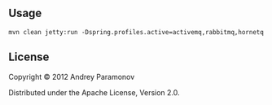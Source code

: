 ## Usage

    mvn clean jetty:run -Dspring.profiles.active=activemq,rabbitmq,hornetq

## License

Copyright © 2012 Andrey Paramonov

Distributed under the Apache License, Version 2.0.

